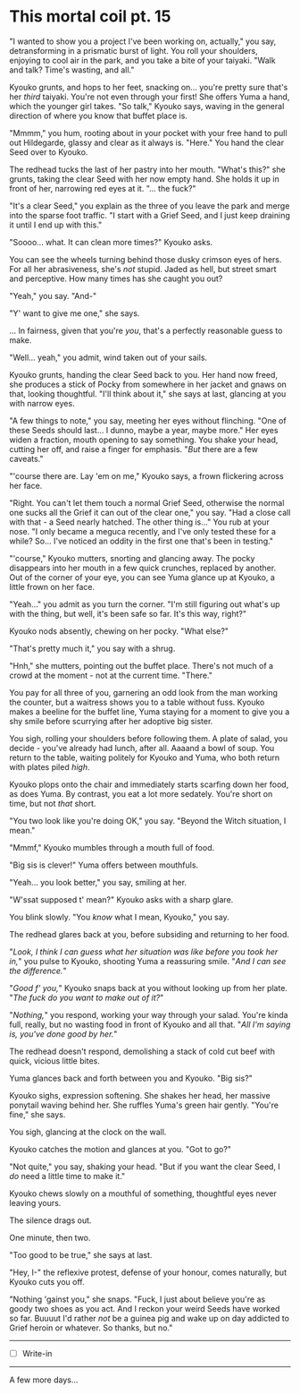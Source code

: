 # This mortal coil pt. 15

"I wanted to show you a project I've been working on, actually," you say, detransforming in a prismatic burst of light. You roll your shoulders, enjoying to cool air in the park, and you take a bite of your taiyaki. "Walk and talk? Time's wasting, and all."

Kyouko grunts, and hops to her feet, snacking on... you're pretty sure that's her *third* taiyaki. You're not even through your first! She offers Yuma a hand, which the younger girl takes. "So talk," Kyouko says, waving in the general direction of where you know that buffet place is.

"Mmmm," you hum, rooting about in your pocket with your free hand to pull out Hildegarde, glassy and clear as it always is. "Here." You hand the clear Seed over to Kyouko.

The redhead tucks the last of her pastry into her mouth. "What's this?" she grunts, taking the clear Seed with her now empty hand. She holds it up in front of her, narrowing red eyes at it. "... the fuck?"

"It's a clear Seed," you explain as the three of you leave the park and merge into the sparse foot traffic. "I start with a Grief Seed, and I just keep draining it until I end up with this."

"Soooo... what. It can clean more times?" Kyouko asks.

You can see the wheels turning behind those dusky crimson eyes of hers. For all her abrasiveness, she's *not* stupid. Jaded as hell, but street smart and perceptive. How many times has she caught you out?

"Yeah," you say. "And-"

"Y' want to give me one," she says.

... In fairness, given that you're *you*, that's a perfectly reasonable guess to make.

"Well... yeah," you admit, wind taken out of your sails.

Kyouko grunts, handing the clear Seed back to you. Her hand now freed, she produces a stick of Pocky from somewhere in her jacket and gnaws on that, looking thoughtful. "I'll think about it," she says at last, glancing at you with narrow eyes.

"A few things to note," you say, meeting her eyes without flinching. "One of these Seeds should last... I dunno, maybe a year, maybe more." Her eyes widen a fraction, mouth opening to say something. You shake your head, cutting her off, and raise a finger for emphasis. "*But* there are a few caveats."

"'course there are. Lay 'em on me," Kyouko says, a frown flickering across her face.

"Right. You can't let them touch a normal Grief Seed, otherwise the normal one sucks all the Grief it can out of the clear one," you say. "Had a close call with that - a Seed nearly hatched. The other thing is..." You rub at your nose. "I only became a meguca recently, and I've only tested these for a while? So... I've noticed an oddity in the first one that's been in testing."

"'course," Kyouko mutters, snorting and glancing away. The pocky disappears into her mouth in a few quick crunches, replaced by another. Out of the corner of your eye, you can see Yuma glance up at Kyouko, a little frown on her face.

"Yeah..." you admit as you turn the corner. "I'm still figuring out what's up with the thing, but well, it's been safe so far. It's this way, right?"

Kyouko nods absently, chewing on her pocky. "What else?"

"That's pretty much it," you say with a shrug.

"Hnh," she mutters, pointing out the buffet place. There's not much of a crowd at the moment - not at the current time. "There."

You pay for all three of you, garnering an odd look from the man working the counter, but a waitress shows you to a table without fuss. Kyouko makes a beeline for the buffet line, Yuma staying for a moment to give you a shy smile before scurrying after her adoptive big sister.

You sigh, rolling your shoulders before following them. A plate of salad, you decide - you've already had lunch, after all. Aaaand a bowl of soup. You return to the table, waiting politely for Kyouko and Yuma, who both return with plates piled *high*.

Kyouko plops onto the chair and immediately starts scarfing down her food, as does Yuma. By contrast, you eat a lot more sedately. You're short on time, but not *that* short.

"You two look like you're doing OK," you say. "Beyond the Witch situation, I mean."

"Mmmf," Kyouko mumbles through a mouth full of food.

"Big sis is clever!" Yuma offers between mouthfuls.

"Yeah... you look better," you say, smiling at her.

"W'ssat supposed t' mean?" Kyouko asks with a sharp glare.

You blink slowly. "You *know* what I mean, Kyouko," you say.

The redhead glares back at you, before subsiding and returning to her food.

"*Look, I think I can guess what her situation was like before you took her in,*" you pulse to Kyouko, shooting Yuma a reassuring smile. "*And I can *see* the difference.*"

"*Good f' you,*" Kyouko snaps back at you without looking up from her plate. "*The fuck do you want to make out of it?*"

"*Nothing,*" you respond, working your way through your salad. You're kinda full, really, but no wasting food in front of Kyouko and all that. "*All I'm saying is, you've done good by her.*"

The redhead doesn't respond, demolishing a stack of cold cut beef with quick, vicious little bites.

Yuma glances back and forth between you and Kyouko. "Big sis?"

Kyouko sighs, expression softening. She shakes her head, her massive ponytail waving behind her. She ruffles Yuma's green hair gently. "You're fine," she says.

You sigh, glancing at the clock on the wall.

Kyouko catches the motion and glances at you. "Got to go?"

"Not quite," you say, shaking your head. "But if you want the clear Seed, I *do* need a little time to make it."

Kyouko chews slowly on a mouthful of something, thoughtful eyes never leaving yours.

The silence drags out.

One minute, then two.

"Too good to be true," she says at last.

"Hey, I-" the reflexive protest, defense of your honour, comes naturally, but Kyouko cuts you off.

"Nothing 'gainst you," she snaps. "Fuck, I just about believe you're as goody two shoes as you act. And I reckon your weird Seeds have worked so far. Buuuut I'd rather *not* be a guinea pig and wake up on day addicted to Grief heroin or whatever. So thanks, but no."

---

- [ ] Write-in

---

A few more days...
